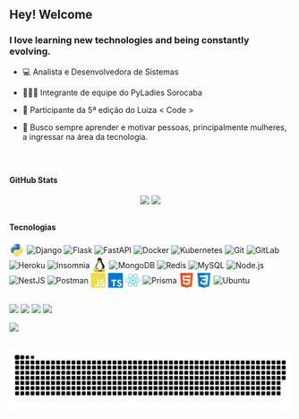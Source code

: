 <!--img width=100% src="https://capsule-render.vercel.app/api?type=waving&color=33a0ff&height=120&section=header"/-->

## Hey! Welcome
### I love learning new technologies and being constantly evolving.</h3>

<div>

- 💻 Analista e Desenvolvedora de Sistemas

- 👩🏻‍💻 Integrante de equipe do PyLadies Sorocaba

- 💙 Participante da 5ª edição do Luiza < Code >

- 💬 Busco sempre aprender e motivar pessoas, principalmente mulheres, a ingressar na área da tecnologia.
<br />
</div>
  
<!--img alt="Pythocat" width=12% src="https://user-images.githubusercontent.com/62856269/199364542-2f206ef0-a3ea-4a58-9658-5e8e3397d5b7.png"/-->

##

<!-- GITHUB STATS -->
#### GitHub Stats
<div align="center">
  <img height="180em" src="https://github-readme-stats.vercel.app/api?username=JosianeCMagalhaes&show_icons=true&theme=tokyonight&include_all_commits=true"/>
  <img height="180em" src="https://github-readme-stats.vercel.app/api/top-langs/?username=JosianeCMagalhaes&layout=compact&langs_count=18&theme=tokyonight&include_all_commits=true"/>
<!-- TEMAS: github_dark, dark, radical, tokyonight, highcontrast, dracula, merko, gruvbox, onedark, omni, aura_dark -->
</div>

##

<!-- TECNOLOGIAS -->
#### Tecnologias
<div style="display: inline_block">
  <img align="center" alt="Python" height="27" width="27" src="https://raw.githubusercontent.com/devicons/devicon/master/icons/python/python-original.svg">
  <img align="center" alt="Django" height="50" width="50" src="https://cdn.jsdelivr.net/gh/devicons/devicon/icons/django/django-plain-wordmark.svg">
  <img align="center" alt="Flask" height="50" width="50" src="https://cdn.jsdelivr.net/gh/devicons/devicon/icons/flask/flask-original-wordmark.svg">
  <img align="center" alt="FastAPI" height="50" width="50" src="https://cdn.jsdelivr.net/gh/devicons/devicon/icons/fastapi/fastapi-original-wordmark.svg">
  <img align="center" alt="Docker" height="32" width="32" src="https://cdn.jsdelivr.net/gh/devicons/devicon/icons/docker/docker-original.svg">
  <img align="center" alt="Kubernetes" height="32" width="32" src="https://cdn.jsdelivr.net/gh/devicons/devicon/icons/kubernetes/kubernetes-plain-wordmark.svg">
  <img align="center" alt="Git" height="27" width="27" src="https://www.vectorlogo.zone/logos/git-scm/git-scm-icon.svg">
  <img align="center" alt="GitLab" height="27" width="27" src="https://cdn.jsdelivr.net/gh/devicons/devicon/icons/gitlab/gitlab-original-wordmark.svg">
  <img align="center" alt="Heroku" height="27" width="27" src="https://cdn.jsdelivr.net/gh/devicons/devicon/icons/heroku/heroku-plain.svg">
  <img align="center" alt="Insomnia" height="27" width="27" src="https://raw.githubusercontent.com/get-icon/geticon/fc0f660daee147afb4a56c64e12bde6486b73e39/icons/insomnia.svg">
  <img align="center" alt="Linux" height="27" width="27" src="https://raw.githubusercontent.com/devicons/devicon/master/icons/linux/linux-original.svg">
  <img align="center" alt="MongoDB" height="27" width="27" src="https://cdn.jsdelivr.net/gh/devicons/devicon/icons/mongodb/mongodb-original.svg">
  <img align="center" alt="Redis" height="27" width="27" src="https://cdn.jsdelivr.net/gh/devicons/devicon/icons/redis/redis-original-wordmark.svg">
  <img align="center" alt="MySQL" height="27" width="27" src="https://cdn.jsdelivr.net/gh/devicons/devicon/icons/mysql/mysql-original.svg">
  <img align="center" alt="Node.js" height="27" width="27" src="https://cdn.jsdelivr.net/gh/devicons/devicon/icons/nodejs/nodejs-original.svg">
  <img align="center" alt="NestJS" height="50" width="50" src="https://cdn.jsdelivr.net/gh/devicons/devicon/icons/nestjs/nestjs-plain-wordmark.svg">
  <img align="center" alt="Postman" height="27" width="27" src="https://www.vectorlogo.zone/logos/getpostman/getpostman-icon.svg">
  <img align="center" alt="JavaScript" height="27" width="27" src="https://raw.githubusercontent.com/devicons/devicon/master/icons/javascript/javascript-plain.svg">
  <img align="center" alt="TypeScript" height="27" width="27" src="https://raw.githubusercontent.com/devicons/devicon/master/icons/typescript/typescript-plain.svg">
  <img align="center" alt="React" height="27" width="27" src="https://raw.githubusercontent.com/devicons/devicon/master/icons/react/react-original.svg">
  <img align="center" alt="Prisma" height="27" width="27" src="https://avatars.githubusercontent.com/u/17219288?s=200&v=4">
  <img align="center" alt="HTML" height="27" width="27" src="https://raw.githubusercontent.com/devicons/devicon/master/icons/html5/html5-original.svg">
  <img align="center" alt="CSS" height="27" width="27" src="https://raw.githubusercontent.com/devicons/devicon/master/icons/css3/css3-original.svg">
  <img align="center" alt="Ubuntu" height="27" width="27" src="https://www.vectorlogo.zone/logos/ubuntu/ubuntu-icon.svg">
  <!--img align="right" alt="Josi-pic" height="150" style="border-radius:50px;" src="https://user-images.githubusercontent.com/62856269/206440962-acf95e45-4501-4b93-a3ea-470bc3e77a9d.png"-->
</div>

##

<!-- REDES SOCIAIS -->
<div align="left">
  <a href ="mailto:josymagalhaes18@gmail.com"><img src="https://img.shields.io/badge/-Gmail-%23333?style=for-the-badge&logo=gmail&logoColor=white" target="_blank"></a>
  <a href="https://www.linkedin.com/in/josianemagalhaes" target="_blank"><img src="https://img.shields.io/badge/-LinkedIn-%230077B5?style=for-the-badge&logo=linkedin&logoColor=white" target="_blank"></a>
  <a href="https://medium.com/@josianemagalhaes" target="_blank"><img src="https://img.shields.io/badge/Medium-12100E?style=for-the-badge&logo=medium&logoColor=white" target="_blank"></a>
  <a href="https://codepen.io/josianecmagalhaes" target="_blank"><img src="https://img.shields.io/badge/Codepen-000000?style=for-the-badge&logo=codepen&logoColor=white" target="_blank"></a>
</div>

![](https://visitor-badge.glitch.me/badge?page_id=JosianeCMagalhaes)
</div>

<!--[![Ashutosh's github activity graph](https://activity-graph.herokuapp.com/graph?username=JosianeCMagalhaes&bg_color=0d1117&color=3399ff&line=fb7ecd&point=ffbde0&area=true&hide_border=true)](https://github.com/ashutosh00710/github-readme-activity-graph)-->



## 
<div>
  
  ![Snake animation](https://github.com/JosianeCMagalhaes/JosianeCMagalhaes/blob/output/github-contribution-grid-snake.svg)

</div>

<!--img width=100% src="https://capsule-render.vercel.app/api?type=waving&color=33a0ff&height=120&section=footer"/-->



